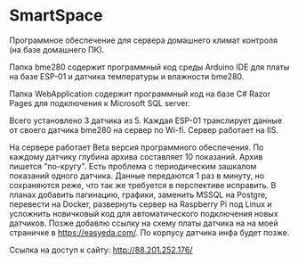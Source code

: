 # SmartSpace
Программное обеспечение для сервера домашнего климат контроля (на базе домашнего ПК).

Папка bme280 содержит программный код среды Arduino IDE для платы на базе ESP-01 и датчика температуры и влажности bme280. 

Папка WebApplication содержит программный код на базе C# Razor Pages для подключения к Microsoft SQL server.

Всего установлено 3 датчика из 5. Каждая ESP-01 транслирует данные от своего датчика bme280 на сервер по Wi-fi.
Сервер работает на IIS.

На сервере работает Beta версия программного обеспечения. По каждому датчику глубина архива составляет 10 показаний. Архив пишется "по-кругу".
Есть проблема с периодическим зашкалом показаний одного датчика. Данные передаются 1 раз в минуту, но сохраняются реже, что так же требуется в перспективе исправить. В планах добавить пагинацию, графики, заменить MSSQL на Postgre, перевести на Docker, развернуть сервер на Raspberry Pi под Linux и усложнить новичковый код для автоматического подключения новых датчиков.
Позже добавлю ссылку на схему платы датчика на на моей страничке в https://easyeda.com/. По корпусу датчика инфа будет позже.


Ссылка на доступ к сайту:
http://88.201.252.176/
